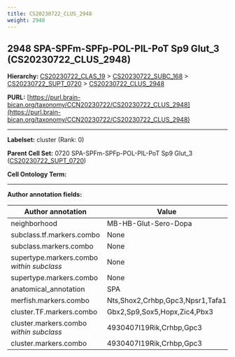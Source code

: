 ```yaml
---
title: CS20230722_CLUS_2948
weight: 2948
---
```

## 2948 SPA-SPFm-SPFp-POL-PIL-PoT Sp9 Glut_3 (CS20230722_CLUS_2948)
<b>Hierarchy: </b>
[CS20230722_CLAS_19](../CS20230722_CLAS_19) >
[CS20230722_SUBC_168](../CS20230722_SUBC_168) >
[CS20230722_SUPT_0720](../CS20230722_SUPT_0720) >
[CS20230722_CLUS_2948](../CS20230722_CLUS_2948)

**PURL:** [https://purl.brain-bican.org/taxonomy/CCN20230722/CS20230722_CLUS_2948](https://purl.brain-bican.org/taxonomy/CCN20230722/CS20230722_CLUS_2948)

---


**Labelset:** cluster (Rank: 0)

**Parent Cell Set:** 0720 SPA-SPFm-SPFp-POL-PIL-PoT Sp9 Glut_3 ([CS20230722_SUPT_0720](../CS20230722_SUPT_0720))



**Cell Ontology Term:** 

[MARKER GENES.]: #


---

[TRANSFERRED ANNOTATIONS.]: #


[AUTHOR ANNOTATION FIELDS.]: #


**Author annotation fields:**

| Author annotation | Value |
|-------------------|-------|
|neighborhood|MB-HB-Glut-Sero-Dopa|
|subclass.tf.markers.combo|None|
|subclass.markers.combo|None|
|supertype.markers.combo _within subclass_|None|
|supertype.markers.combo|None|
|anatomical_annotation|SPA|
|merfish.markers.combo|Nts,Shox2,Crhbp,Gpc3,Npsr1,Tafa1|
|cluster.TF.markers.combo|Gbx2,Sp9,Sox5,Hopx,Zic4,Pbx3|
|cluster.markers.combo _within subclass_|4930407I19Rik,Crhbp,Gpc3|
|cluster.markers.combo|4930407I19Rik,Crhbp,Gpc3|
